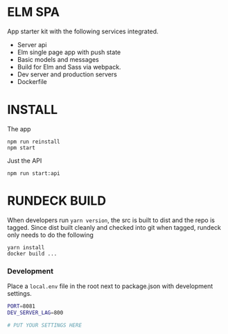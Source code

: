 # ELM SPA
App starter kit with the following services integrated.

* Server api
* Elm single page app with push state
* Basic models and messages
* Build for Elm and Sass via webpack.
* Dev server and production servers
* Dockerfile

# INSTALL 

The app

```
npm run reinstall
npm start
```

Just the API

```
npm run start:api
```

# RUNDECK BUILD
When developers run `yarn version`, the src is built to dist and the repo is tagged. Since dist built cleanly and checked into git when tagged, rundeck only needs to do the following

```
yarn install
docker build ... 
```


### Development

Place a `local.env` file in the root next to package.json with development settings.

```bash
PORT=8081
DEV_SERVER_LAG=800

# PUT YOUR SETTINGS HERE
```
